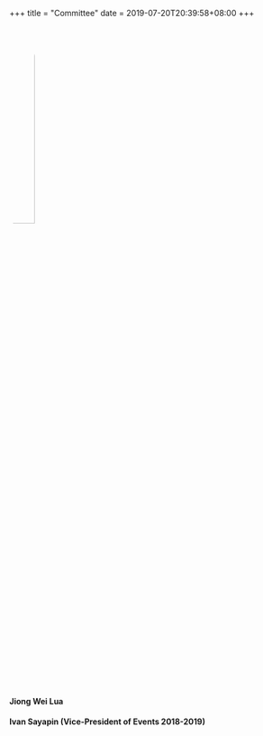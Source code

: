 +++
title = "Committee"
date = 2019-07-20T20:39:58+08:00
+++


<style>
	.rounded-circle{
		border-radius:100%; 
		width:30%;
		border-color:2px solid yellow;
		display:inline;
	}
	.member {
		display:inline;
	}
</style>
<div class = "member">
<img class="rounded-circle" src="/jw.jpg" alt="">
<h4>Jiong Wei Lua</h4>
<a href="https://www.linkedin.com/in/jiongweilua/"><i class="fa fa-linkedin"></i></a>
</div>

<div class = "member">
<h4>Ivan Sayapin (Vice-President of Events 2018-2019)</h4>

<a href="https://www.linkedin.com/in/ivan-sayapin-575647127/"><i class="fa fa-linkedin"></i></a>
</div>
           